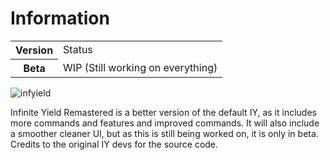 # Information

<table>
  <tr>
    <th>Version</th>
    <td>Status</td>
  </tr>
  <tr>
    <th>Beta</th>
    <td>WIP (Still working on everything)</td>
  </tr>
</table>

![infyield](https://github.com/user-attachments/assets/fdc346e2-14b7-4f15-8588-12d0d3f3cad3)

Infinite Yield Remastered is a better version of the default IY, as it includes more commands and features and improved commands. It will also include a smoother cleaner UI, but as this is still being worked on, it is only in beta.
Credits to the original IY devs for the source code.
